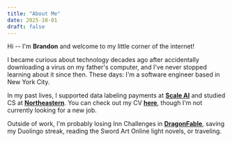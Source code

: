 ```yaml
---
title: "About Me"
date: 2025-10-01
draft: false
---
```


Hi -- I'm **Brandon** and welcome to my little corner of the internet!

I became curious about technology decades ago after accidentally downloading a virus on my father's computer, and I've never stopped learning about it since then. These days: I'm a software engineer based in New York City. 

In my past lives, I supported data labeling payments at **[Scale AI](https://www.scale.com)** and studied CS at **[Northeastern](https://www.northeastern.edu/)**. You can check out my CV [**here**](https://drive.google.com/file/d/1VVj5t5a433gg2VThEKQqnLBPiqIumrXK/view?usp=sharing), though I'm not currently looking for a new job.

<!--
Throughout college and now, my location has changed roughly every season:

* #### 🗽 In NYC, I'll be moving to the Long Island City neighborhood in Queens.
* #### 👨‍💻 In SF, I might've been riding my scooter around the Embarcadero and SoMa.
* #### 🌴 In LA, I might've been practicing driving, napping, or enjoying a meal back at home.
* #### 🇨🇭 In Zürich, I might've been doing compilers homework in the ETH Polyterrasse or meeting up with friends.
* #### 🦞 In Boston, I might've been studying brainteasers to prepare for interviews, or reading books during the wee hours of the morning in the library.
* #### ✨ In Pittsburgh, I might've been hoarding sparkling water from the fridge at <u>[Duolingo](https://duolingo.com)</u>.
* #### 🇸🇬 In Singapore, I might've been struggling to understand Real Analysis proofs, or grabbing a smoothie from a hawker stall.
-->

Outside of work, I'm probably losing Inn Challenges in [**DragonFable**](https://dragonfable.com), saving my Duolingo streak, reading the Sword Art Online light novels, or traveling.